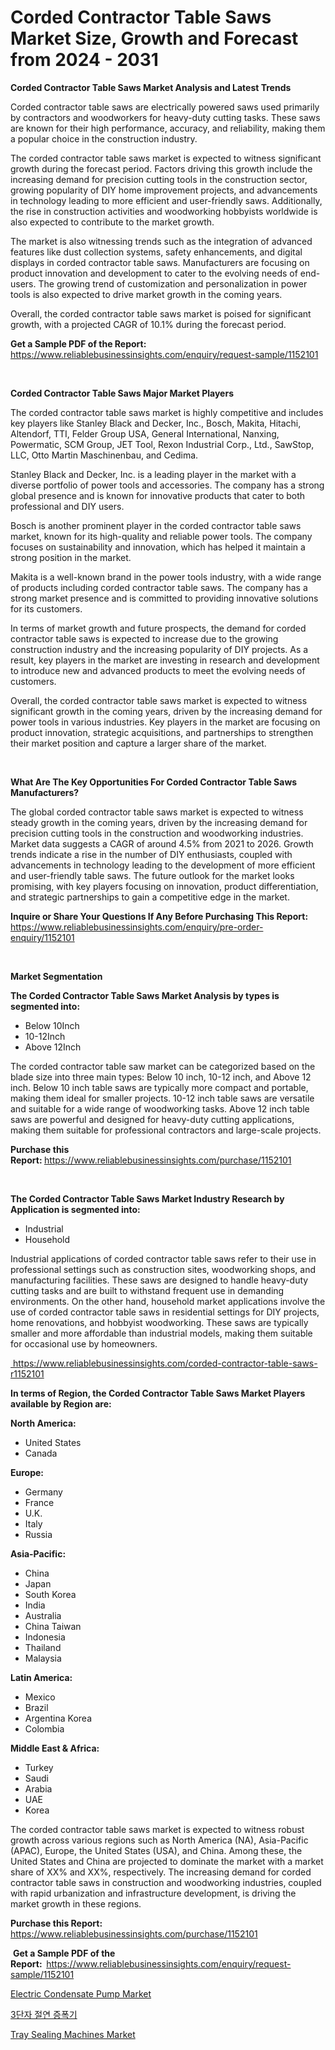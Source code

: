 <p><h1>Corded Contractor Table Saws Market Size, Growth and Forecast from 2024 - 2031</h1></p><p><strong>Corded Contractor Table Saws Market Analysis and Latest Trends</strong></p>
<p><p>Corded contractor table saws are electrically powered saws used primarily by contractors and woodworkers for heavy-duty cutting tasks. These saws are known for their high performance, accuracy, and reliability, making them a popular choice in the construction industry.</p><p>The corded contractor table saws market is expected to witness significant growth during the forecast period. Factors driving this growth include the increasing demand for precision cutting tools in the construction sector, growing popularity of DIY home improvement projects, and advancements in technology leading to more efficient and user-friendly saws. Additionally, the rise in construction activities and woodworking hobbyists worldwide is also expected to contribute to the market growth.</p><p>The market is also witnessing trends such as the integration of advanced features like dust collection systems, safety enhancements, and digital displays in corded contractor table saws. Manufacturers are focusing on product innovation and development to cater to the evolving needs of end-users. The growing trend of customization and personalization in power tools is also expected to drive market growth in the coming years.</p><p>Overall, the corded contractor table saws market is poised for significant growth, with a projected CAGR of 10.1% during the forecast period.</p></p>
<p><strong>Get a Sample PDF of the Report:&nbsp;</strong> <a href="https://www.reliablebusinessinsights.com/enquiry/request-sample/1152101">https://www.reliablebusinessinsights.com/enquiry/request-sample/1152101</a></p>
<p>&nbsp;</p>
<p><strong>Corded Contractor Table Saws Major Market Players</strong></p>
<p><p>The corded contractor table saws market is highly competitive and includes key players like Stanley Black and Decker, Inc., Bosch, Makita, Hitachi, Altendorf, TTI, Felder Group USA, General International, Nanxing, Powermatic, SCM Group, JET Tool, Rexon Industrial Corp., Ltd., SawStop, LLC, Otto Martin Maschinenbau, and Cedima. </p><p>Stanley Black and Decker, Inc. is a leading player in the market with a diverse portfolio of power tools and accessories. The company has a strong global presence and is known for innovative products that cater to both professional and DIY users.</p><p>Bosch is another prominent player in the corded contractor table saws market, known for its high-quality and reliable power tools. The company focuses on sustainability and innovation, which has helped it maintain a strong position in the market.</p><p>Makita is a well-known brand in the power tools industry, with a wide range of products including corded contractor table saws. The company has a strong market presence and is committed to providing innovative solutions for its customers.</p><p>In terms of market growth and future prospects, the demand for corded contractor table saws is expected to increase due to the growing construction industry and the increasing popularity of DIY projects. As a result, key players in the market are investing in research and development to introduce new and advanced products to meet the evolving needs of customers.</p><p>Overall, the corded contractor table saws market is expected to witness significant growth in the coming years, driven by the increasing demand for power tools in various industries. Key players in the market are focusing on product innovation, strategic acquisitions, and partnerships to strengthen their market position and capture a larger share of the market.</p></p>
<p>&nbsp;</p>
<p><strong>What Are The Key Opportunities For Corded Contractor Table Saws Manufacturers?</strong></p>
<p><p>The global corded contractor table saws market is expected to witness steady growth in the coming years, driven by the increasing demand for precision cutting tools in the construction and woodworking industries. Market data suggests a CAGR of around 4.5% from 2021 to 2026. Growth trends indicate a rise in the number of DIY enthusiasts, coupled with advancements in technology leading to the development of more efficient and user-friendly table saws. The future outlook for the market looks promising, with key players focusing on innovation, product differentiation, and strategic partnerships to gain a competitive edge in the market.</p></p>
<p><strong>Inquire or Share Your Questions If Any Before Purchasing This Report:</strong> <a href="https://www.reliablebusinessinsights.com/enquiry/pre-order-enquiry/1152101">https://www.reliablebusinessinsights.com/enquiry/pre-order-enquiry/1152101</a></p>
<p>&nbsp;</p>
<p><strong>Market Segmentation</strong></p>
<p><strong>The Corded Contractor Table Saws Market Analysis by types is segmented into:</strong></p>
<p><ul><li>Below 10Inch</li><li>10-12Inch</li><li>Above 12Inch</li></ul></p>
<p><p>The corded contractor table saw market can be categorized based on the blade size into three main types: Below 10 inch, 10-12 inch, and Above 12 inch. Below 10 inch table saws are typically more compact and portable, making them ideal for smaller projects. 10-12 inch table saws are versatile and suitable for a wide range of woodworking tasks. Above 12 inch table saws are powerful and designed for heavy-duty cutting applications, making them suitable for professional contractors and large-scale projects.</p></p>
<p><strong>Purchase this Report:&nbsp;</strong><a href="https://www.reliablebusinessinsights.com/purchase/1152101">https://www.reliablebusinessinsights.com/purchase/1152101</a></p>
<p>&nbsp;</p>
<p><strong>The Corded Contractor Table Saws Market Industry Research by Application is segmented into:</strong></p>
<p><ul><li>Industrial</li><li>Household</li></ul></p>
<p><p>Industrial applications of corded contractor table saws refer to their use in professional settings such as construction sites, woodworking shops, and manufacturing facilities. These saws are designed to handle heavy-duty cutting tasks and are built to withstand frequent use in demanding environments. On the other hand, household market applications involve the use of corded contractor table saws in residential settings for DIY projects, home renovations, and hobbyist woodworking. These saws are typically smaller and more affordable than industrial models, making them suitable for occasional use by homeowners.</p></p>
<p><a href="https://www.reliablebusinessinsights.com/corded-contractor-table-saws-r1152101">&nbsp;https://www.reliablebusinessinsights.com/corded-contractor-table-saws-r1152101</a></p>
<p><strong>In terms of Region, the Corded Contractor Table Saws Market Players available by Region are:</strong></p>
<p>
    <p> <strong> North America: </strong>
        <ul>
            <li>United States</li>
            <li>Canada</li>
        </ul>
        </p> 
    <p> <strong> Europe: </strong>
        <ul>
            <li>Germany</li>
            <li>France</li>
            <li>U.K.</li>
            <li>Italy</li>
            <li>Russia</li>
        </ul>
        </p> 
    <p> <strong> Asia-Pacific: </strong>
        <ul>
            <li>China</li>
            <li>Japan</li>
            <li>South Korea</li>
            <li>India</li>
            <li>Australia</li>
            <li>China Taiwan</li>
            <li>Indonesia</li>
            <li>Thailand</li>
            <li>Malaysia</li>
        </ul>
        </p> 
    <p> <strong> Latin America: </strong>
        <ul>
            <li>Mexico</li>
            <li>Brazil</li>
            <li>Argentina Korea</li>
            <li>Colombia</li>
        </ul>
        </p> 
    <p> <strong> Middle East & Africa: </strong>
        <ul>
            <li>Turkey</li>
            <li>Saudi</li>
            <li>Arabia</li>
            <li>UAE</li>
            <li>Korea</li>
        </ul>
    </p>
    </p>
<p><p>The corded contractor table saws market is expected to witness robust growth across various regions such as North America (NA), Asia-Pacific (APAC), Europe, the United States (USA), and China. Among these, the United States and China are projected to dominate the market with a market share of XX% and XX%, respectively. The increasing demand for corded contractor table saws in construction and woodworking industries, coupled with rapid urbanization and infrastructure development, is driving the market growth in these regions.</p></p>
<p><strong>Purchase this Report: </strong><a href="https://www.reliablebusinessinsights.com/purchase/1152101">https://www.reliablebusinessinsights.com/purchase/1152101</a></p>
<p>&nbsp;<strong>Get a Sample PDF of the Report:&nbsp;&nbsp;</strong><a href="https://www.reliablebusinessinsights.com/enquiry/request-sample/1152101">https://www.reliablebusinessinsights.com/enquiry/request-sample/1152101</a></p>
<p><strong></strong></p>
<p><p><a href="https://github.com/AdrianaPaucek2023/Market-Research-Report-List-1/blob/main/electric-condensate-pump-market.md">Electric Condensate Pump Market</a></p><p><a href="https://github.com/njolsky1/Market-Research-Report-List-1/blob/main/6625450176617.md">3단자 절연 증폭기</a></p><p><a href="https://github.com/lorenzaSchmeler/Market-Research-Report-List-1/blob/main/tray-sealing-machines-market.md">Tray Sealing Machines Market</a></p></p>